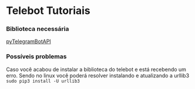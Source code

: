 # Telebot Tutoriais

### Biblioteca necessária
[pyTelegramBotAPI](https://github.com/eternnoir/pyTelegramBotAPI)

### Possíveis problemas
Caso você acabou de instalar a biblioteca do telebot e está recebendo um erro.
Sendo no linux você poderá resolver instalando e atualizando a urllib3 `sudo pip3 install -U urllib3`
